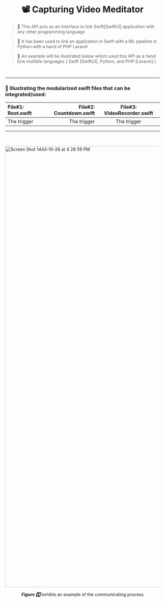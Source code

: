 <h1 align="center"> 📽 Capturing Video Meditator  </h1>

>🔦 This API acts as an interface to link Swift[SwiftUI] application with any other programming language

>🔦 It has been used to link an application in Swift with a ML pipeline in Python with a hand of PHP Laravel

>🔦 An example will be illustrated below which used this API as a hand b/w multible languages ( Swift [SwiftUI], Python, and PHP [Laravel] ) 

<br> 

***

         
<h3> 💠  Illustrating the modularized swift files that can be integrated/used: </h3>
           
File#1: Root.swift| File#2: Countdown.swift | File#3: VideoRecorder.swift
| :--- | ---: | :---:
The trigger   | The trigger | The trigger
***

<br>
<br>

 

<img width="1434" alt="Screen Shot 1443-10-26 at 4 28 59 PM" src="https://user-images.githubusercontent.com/59771760/170708896-fcac1274-565f-4172-93ad-0c31b105a86b.png">
  <p align="center"> <i> <b> Figure 1️⃣ </b> </i> exhibts an example of the communicating process </p>


